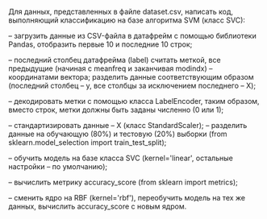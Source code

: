 Для данных, представленных в файле dataset.csv, написать код, выполняющий классификацию на базе алгоритма SVM (класс SVC):

– загрузить данные из CSV-файла в датафрейм с помощью библиотеки
Pandas, отобразить первые 10 и последние 10 строк;

– последний столбец датафрейма (label) считать меткой, все предыдущие (начиная с meanfreq и заканчивая modindx) – координатами вектора;
разделить данные соответствующим образом (последний столбец – y, все столбцы за исключением последнего – X);

– декодировать метки с помощью класса LabelEncoder, таким образом, вместо строк, метки должны быть заданы численно (0 или 1);

– стандартизировать данные – X (класс StandardScaler);
– разделить данные на обучающую (80%) и тестовую (20%) выборки
(from sklearn.model_selection import train_test_split);

– обучить модель на базе класса SVC (kernel='linear', остальные
настройки – по умолчанию);

– вычислить метрику accuracy_score (from sklearn import
metrics);

– сменить ядро на RBF (kernel='rbf'), переобучить модель на тех же
данных, вычислить accuracy_score с новым ядром.
